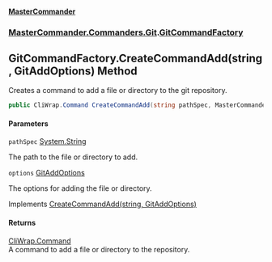 #### [MasterCommander](MasterCommander.md 'MasterCommander')
### [MasterCommander.Commanders.Git](MasterCommander.md#MasterCommander.Commanders.Git 'MasterCommander.Commanders.Git').[GitCommandFactory](GitCommandFactory.md 'MasterCommander.Commanders.Git.GitCommandFactory')

## GitCommandFactory.CreateCommandAdd(string, GitAddOptions) Method

Creates a command to add a file or directory to the git repository.

```csharp
public CliWrap.Command CreateCommandAdd(string pathSpec, MasterCommander.Commanders.Git.CmdAdd.GitAddOptions options);
```
#### Parameters

<a name='MasterCommander.Commanders.Git.GitCommandFactory.CreateCommandAdd(string,MasterCommander.Commanders.Git.CmdAdd.GitAddOptions).pathSpec'></a>

`pathSpec` [System.String](https://docs.microsoft.com/en-us/dotnet/api/System.String 'System.String')

The path to the file or directory to add.

<a name='MasterCommander.Commanders.Git.GitCommandFactory.CreateCommandAdd(string,MasterCommander.Commanders.Git.CmdAdd.GitAddOptions).options'></a>

`options` [GitAddOptions](GitAddOptions.md 'MasterCommander.Commanders.Git.CmdAdd.GitAddOptions')

The options for adding the file or directory.

Implements [CreateCommandAdd(string, GitAddOptions)](IGitCommandFactory.CreateCommandAdd(string,GitAddOptions).md 'MasterCommander.Commanders.Git.IGitCommandFactory.CreateCommandAdd(string, MasterCommander.Commanders.Git.CmdAdd.GitAddOptions)')

#### Returns
[CliWrap.Command](https://docs.microsoft.com/en-us/dotnet/api/CliWrap.Command 'CliWrap.Command')  
A command to add a file or directory to the repository.